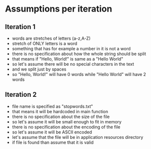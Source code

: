 # Assumptions per iteration

## Iteration 1
- words are stretches of letters (a-z,A-Z)
- stretch of ONLY letters is a word
- something that has for example a number in it is not a word
- there is no specification about how the whole string should be split
- that means if "Hello, World!" is same as a "Hello World"
- so let's assume there will be no special characters in the text
- and we split just by spaces
- so "Hello, World!" will have 0 words while "Hello World" will have 2 words

## Iteration 2
- file name is specified as "stopwords.txt"
- that means it will be hardcoded in main function
- there is no specification about the size of the file
- so let's assume it will be small enough to fit in memory
- there is no specification about the encoding of the file
- so let's assume it will be ASCII encoded
- let's assume that the file will be in application resources directory
- if file is found than assume that it is valid